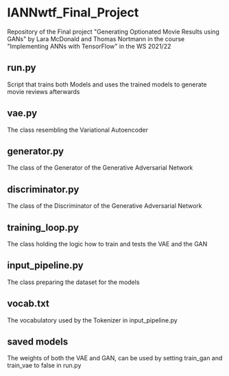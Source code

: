 # IANNwtf_Final_Project

Repository of the Final project "Generating Optionated Movie Results using GANs" by Lara McDonald and Thomas Nortmann in the course "Implementing ANNs with TensorFlow" in the WS 2021/22 

## run.py
Script that trains both Models and uses the trained models to generate movie reviews afterwards

## vae.py
The class resembling the Variational Autoencoder

## generator.py
The class of the Generator of the Generative Adversarial Network

## discriminator.py
The class of the Discriminator of the Generative Adversarial Network

## training_loop.py
The class holding the logic how to train and tests the VAE and the GAN

## input_pipeline.py
The class preparing the dataset for the models

## vocab.txt
The vocabulatory used by the Tokenizer in input_pipeline.py

## saved models
The weights of both the VAE and GAN, can be used by setting train_gan and train_vae to false in run.py
